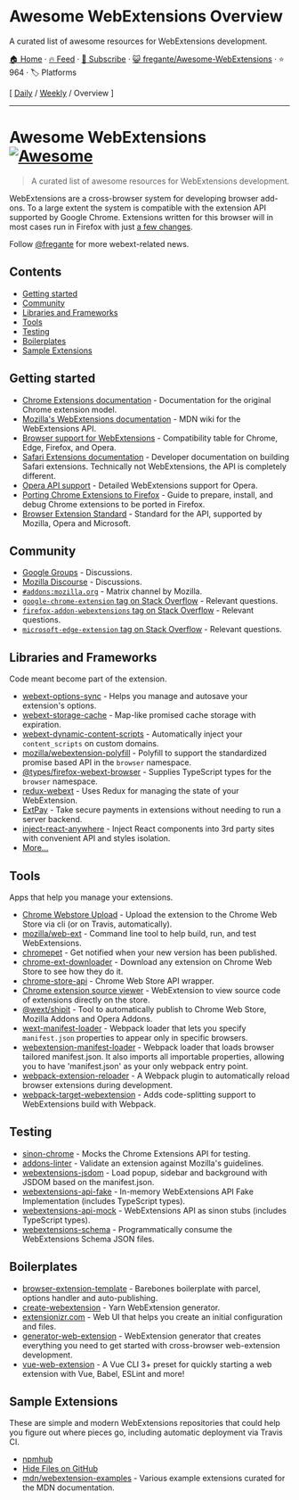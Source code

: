# Awesome WebExtensions Overview

A curated list of awesome resources for WebExtensions development.

[🏠 Home](/README.md) · [🔥 Feed](https://test.trackawesomelist.com/fregante/Awesome-WebExtensions/rss.xml) · [📮 Subscribe](https://trackawesomelist.us17.list-manage.com/subscribe?u=d2f0117aa829c83a63ec63c2f&id=36a103854c) · [😺 fregante/Awesome-WebExtensions](https://github.com/fregante/Awesome-WebExtensions) · ⭐ 964 · 🏷️ Platforms

[ [Daily](/content/fregante/Awesome-WebExtensions/README.md) / [Weekly](/content/fregante/Awesome-WebExtensions/week/README.md) / Overview ]

---

# Awesome WebExtensions [![Awesome](https://awesome.re/badge.svg)](https://awesome.re)

> A curated list of awesome resources for WebExtensions development.

WebExtensions are a cross-browser system for developing browser add-ons. To a large extent the system is compatible with the extension API supported by Google Chrome. Extensions written for this browser will in most cases run in Firefox with just [a few changes](https://developer.mozilla.org/en-US/Add-ons/WebExtensions/Porting_a_Google_Chrome_extension).

Follow [@fregante](https://fregante.com) for more webext-related news.

## Contents

*   [Getting started](#getting-started)
*   [Community](#community)
*   [Libraries and Frameworks](#libraries-and-frameworks)
*   [Tools](#tools)
*   [Testing](#testing)
*   [Boilerplates](#boilerplates)
*   [Sample Extensions](#sample-extensions)

## Getting started

*   [Chrome Extensions documentation](https://developer.chrome.com/docs/extensions/reference) - Documentation for the original Chrome extension model.
*   [Mozilla's WebExtensions documentation](https://developer.mozilla.org/en-US/Add-ons/WebExtensions) - MDN wiki for the WebExtensions API.
*   [Browser support for WebExtensions](https://developer.mozilla.org/en-US/Add-ons/WebExtensions/Browser_support_for_JavaScript_APIs) - Compatibility table for Chrome, Edge, Firefox, and Opera.
*   [Safari Extensions documentation](https://developer.apple.com/safari/extensions/) - Developer documentation on building Safari extensions. Technically not WebExtensions, the API is completely different.
*   [Opera API support](https://dev.opera.com/extensions/apis/) - Detailed WebExtensions support for Opera.
*   [Porting Chrome Extensions to Firefox](https://extensionworkshop.com/documentation/develop/porting-a-google-chrome-extension) - Guide to prepare, install, and debug Chrome extensions to be ported in Firefox.
*   [Browser Extension Standard](https://browserext.github.io/browserext/) - Standard for the API, supported by Mozilla, Opera and Microsoft.

## Community

*   [Google Groups](https://groups.google.com/a/chromium.org/forum/#!forum/chromium-extensions) - Discussions.
*   [Mozilla Discourse](https://discourse.mozilla.org/c/add-ons) - Discussions.
*   [`#addons:mozilla.org`](https://matrix.to/#/#addons:mozilla.org) - Matrix channel by Mozilla.
*   [`google-chrome-extension` tag on Stack Overflow](https://stackoverflow.com/questions/tagged/google-chrome-extension) - Relevant questions.
*   [`firefox-addon-webextensions` tag on Stack Overflow](https://stackoverflow.com/questions/tagged/firefox-addon-webextensions) - Relevant questions.
*   [`microsoft-edge-extension` tag on Stack Overflow](https://stackoverflow.com/questions/tagged/microsoft-edge-extension) - Relevant questions.

## Libraries and Frameworks

Code meant become part of the extension.

*   [webext-options-sync](https://github.com/fregante/webext-options-sync) - Helps you manage and autosave your extension's options.
*   [webext-storage-cache](https://github.com/fregante/webext-storage-cache) - Map-like promised cache storage with expiration.
*   [webext-dynamic-content-scripts](https://github.com/fregante/webext-dynamic-content-scripts) - Automatically inject your `content_scripts` on custom domains.
*   [mozilla/webextension-polyfill](https://github.com/mozilla/webextension-polyfill) - Polyfill to support the standardized promise based API in the `browser` namespace.
*   [@types/firefox-webext-browser](https://www.npmjs.com/package/@types/firefox-webext-browser) - Supplies TypeScript types for the `browser` namespace.
*   [redux-webext](https://github.com/ivantsov/redux-webext) - Uses Redux for managing the state of your WebExtension.
*   [ExtPay](https://github.com/Glench/ExtPay) - Take secure payments in extensions without needing to run a server backend.
*   [inject-react-anywhere](https://github.com/OlegWock/inject-react-anywhere) - Inject React components into 3rd party sites with convenient API and styles isolation.
*   [More…](https://github.com/fregante/webext-fun)

## Tools

Apps that help you manage your extensions.

*   [Chrome Webstore Upload](https://github.com/fregante/chrome-webstore-upload-cli) - Upload the extension to the Chrome Web Store via cli (or on Travis, automatically).
*   [mozilla/web-ext](https://github.com/mozilla/web-ext) - Command line tool to help build, run, and test WebExtensions.
*   [chromepet](https://github.com/ZenHubIO/chromepet) - Get notified when your new version has been published.
*   [chrome-ext-downloader](https://github.com/jiripospisil/chrome-ext-downloader) - Download any extension on Chrome Web Store to see how they do it.
*   [chrome-store-api](https://github.com/acvetkov/chrome-store-api) - Chrome Web Store API wrapper.
*   [Chrome extension source viewer](https://github.com/Rob--W/crxviewer) - WebExtension to view source code of extensions directly on the store.
*   [@wext/shipit](https://github.com/LinusU/wext-shipit) - Tool to automatically publish to Chrome Web Store, Mozilla Addons and Opera Addons.
*   [wext-manifest-loader](https://github.com/abhijithvijayan/wext-manifest-loader) - Webpack loader that lets you specify `manifest.json` properties to appear only in specific browsers.
*   [webextension-manifest-loader](https://github.com/jsmnbom/webextension-manifest-loader) - Webpack loader that loads browser tailored manifest.json. It also imports all importable properties, allowing you to have 'manifest.json' as your only webpack entry point.
*   [webpack-extension-reloader](https://github.com/rubenspgcavalcante/webpack-extension-reloader) - A Webpack plugin to automatically reload browser extensions during development.
*   [webpack-target-webextension](https://github.com/awesome-webextension/webpack-target-webextension) - Adds code-splitting support to WebExtensions build with Webpack.

## Testing

*   [sinon-chrome](https://github.com/acvetkov/sinon-chrome) - Mocks the Chrome Extensions API for testing.
*   [addons-linter](https://github.com/mozilla/addons-linter) - Validate an extension against Mozilla's guidelines.
*   [webextensions-jsdom](https://github.com/stoically/webextensions-jsdom) - Load popup, sidebar and background with JSDOM based on the manifest.json.
*   [webextensions-api-fake](https://github.com/stoically/webextensions-api-fake) - In-memory WebExtensions API Fake Implementation (includes TypeScript types).
*   [webextensions-api-mock](https://github.com/stoically/webextensions-api-mock) - WebExtensions API as sinon stubs (includes TypeScript types).
*   [webextensions-schema](https://github.com/stoically/webextensions-schema) - Programmatically consume the WebExtensions Schema JSON files.

## Boilerplates

*   [browser-extension-template](https://github.com/fregante/browser-extension-template) - Barebones boilerplate with parcel, options handler and auto-publishing.
*   [create-webextension](https://github.com/rpl/create-webextension) - Yarn WebExtension generator.
*   [extensionizr.com](https://extensionizr.com) - Web UI that helps you create an initial configuration and files.
*   [generator-web-extension](https://github.com/webextension-toolbox/generator-web-extension) - WebExtension generator that creates everything you need to get started with cross-browser web-extension development.
*   [vue-web-extension](https://github.com/Kocal/vue-web-extension) - A Vue CLI 3+ preset for quickly starting a web extension with Vue, Babel, ESLint and more!

## Sample Extensions

These are simple and modern WebExtensions repositories that could help you figure out where pieces go, including automatic deployment via Travis CI.

*   [npmhub](https://github.com/npmhub/npmhub)
*   [Hide Files on GitHub](https://github.com/sindresorhus/hide-files-on-github)
*   [mdn/webextension-examples](https://github.com/mdn/webextensions-examples) - Various example extensions curated for the MDN documentation.

